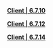 **[Client | 6.7.10](https://bundle.bh3.com/ptpublic/Beta/20230414101431_dF0UP3qjMXuyOXtv/BH3_v6.7.10_ab4c44e0485f.7z)**

**[Client | 6.7.12](https://bh3rd-beta.bh3.com/ptpublic/Beta/20230512102927_eQAwbNYyoHLvWLVb/BH3_v6.7.12_5fbc764076c2.7z)**

**[Client | 6.7.14](https://bh3rd-beta.bh3.com/ptpublic/Beta/20230526111508_Bu5ckT6LPyqYMAmK/BH3_v6.7.14_983b58419d06.7z)**
